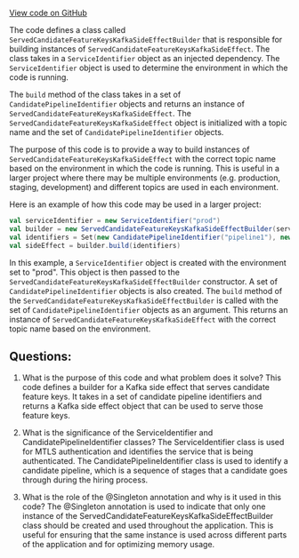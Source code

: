 [View code on GitHub](https://github.com/misbahsy/the-algorithm/home-mixer/server/src/main/scala/com/twitter/home_mixer/functional_component/side_effect/ServedCandidateFeatureKeysKafkaSideEffectBuilder.scala)

The code defines a class called `ServedCandidateFeatureKeysKafkaSideEffectBuilder` that is responsible for building instances of `ServedCandidateFeatureKeysKafkaSideEffect`. The class takes in a `ServiceIdentifier` object as an injected dependency. The `ServiceIdentifier` object is used to determine the environment in which the code is running. 

The `build` method of the class takes in a set of `CandidatePipelineIdentifier` objects and returns an instance of `ServedCandidateFeatureKeysKafkaSideEffect`. The `ServedCandidateFeatureKeysKafkaSideEffect` object is initialized with a topic name and the set of `CandidatePipelineIdentifier` objects.

The purpose of this code is to provide a way to build instances of `ServedCandidateFeatureKeysKafkaSideEffect` with the correct topic name based on the environment in which the code is running. This is useful in a larger project where there may be multiple environments (e.g. production, staging, development) and different topics are used in each environment.

Here is an example of how this code may be used in a larger project:

```scala
val serviceIdentifier = new ServiceIdentifier("prod")
val builder = new ServedCandidateFeatureKeysKafkaSideEffectBuilder(serviceIdentifier)
val identifiers = Set(new CandidatePipelineIdentifier("pipeline1"), new CandidatePipelineIdentifier("pipeline2"))
val sideEffect = builder.build(identifiers)
```

In this example, a `ServiceIdentifier` object is created with the environment set to "prod". This object is then passed to the `ServedCandidateFeatureKeysKafkaSideEffectBuilder` constructor. A set of `CandidatePipelineIdentifier` objects is also created. The `build` method of the `ServedCandidateFeatureKeysKafkaSideEffectBuilder` is called with the set of `CandidatePipelineIdentifier` objects as an argument. This returns an instance of `ServedCandidateFeatureKeysKafkaSideEffect` with the correct topic name based on the environment.
## Questions: 
 1. What is the purpose of this code and what problem does it solve?
   This code defines a builder for a Kafka side effect that serves candidate feature keys. It takes in a set of candidate pipeline identifiers and returns a Kafka side effect object that can be used to serve those feature keys.

2. What is the significance of the ServiceIdentifier and CandidatePipelineIdentifier classes?
   The ServiceIdentifier class is used for MTLS authentication and identifies the service that is being authenticated. The CandidatePipelineIdentifier class is used to identify a candidate pipeline, which is a sequence of stages that a candidate goes through during the hiring process.

3. What is the role of the @Singleton annotation and why is it used in this code?
   The @Singleton annotation is used to indicate that only one instance of the ServedCandidateFeatureKeysKafkaSideEffectBuilder class should be created and used throughout the application. This is useful for ensuring that the same instance is used across different parts of the application and for optimizing memory usage.